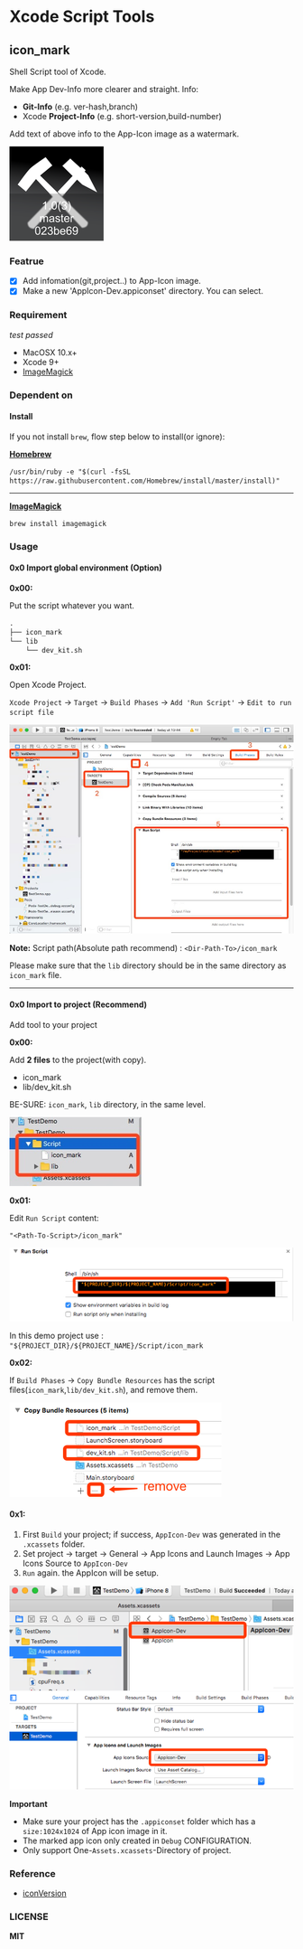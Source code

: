 # Xcode Script Tools

## icon_mark

Shell Script tool of Xcode.

Make App Dev-Info more clearer and straight.
Info: 

- __Git-Info__ (e.g. ver-hash,branch)
- Xcode __Project-Info__ (e.g. short-version,build-number)
 
Add text of above info to the App-Icon image as a watermark.

![](image/icon_eg2.png)


### Featrue 

- [x] Add infomation(git,project..) to App-Icon image.
- [x] Make a new 'AppIcon-Dev.appiconset' directory. You can select.

### Requirement

_test passed_

- MacOSX 10.x+ 
- Xcode 9+
- [ImageMagick](http://www.imagemagick.org/)

### Dependent on

#### Install

If you not install `brew`, flow step below to install(or ignore):

__[Homebrew](https://brew.sh/)__

```shell 
/usr/bin/ruby -e "$(curl -fsSL https://raw.githubusercontent.com/Homebrew/install/master/install)"
```

---

__[ImageMagick](http://www.imagemagick.org/)__ 

```shell
brew install imagemagick 
```

### Usage

#### 0x0 Import global environment (Option)

__0x00:__

Put the script whatever you want.

```
.
├── icon_mark
└── lib
    └── dev_kit.sh
```

__0x01:__

Open Xcode Project.

`Xcode Project` -> `Target` -> `Build Phases` -> `Add 'Run Script'` -> `Edit to run script file`

![](image/icon_eg3.png)

__Note:__ Script path(Absolute path recommend) : `<Dir-Path-To>/icon_mark`

Please make sure that the `lib` directory should be in the same directory as `icon_mark` file.

---

#### 0x0 Import to project (Recommend)

Add tool to your project

__0x00:__

Add __2 files__ to the project(with copy).

- icon_mark
- lib/dev_kit.sh

BE-SURE: `icon_mark`, `lib` directory, in the same level.

![](image/icon_eg6.png)

__0x01:__

Edit `Run Script` content:

```shell
"<Path-To-Script>/icon_mark"
```

![](image/icon_eg8.png)

In this demo project use : `"${PROJECT_DIR}/${PROJECT_NAME}/Script/icon_mark`

__0x02:__

If `Build Phases` -> `Copy Bundle Resources` has the script files(`icon_mark`,`lib/dev_kit.sh`), and remove them.

![](image/icon_eg7.png)


#### 0x1:

1. First `Build` your project; if success, `AppIcon-Dev` was generated in the `.xcassets` folder.
2.  Set project -> target -> General -> App Icons and Launch Images -> App Icons Source to `AppIcon-Dev` 
3. `Run` again. the AppIcon will be setup.


![](image/icon_eg4.png)
![](image/icon_eg5.png)

__Important__ 

- Make sure your project has the `.appiconset` folder which has a `size:1024x1024` of App icon image in it.
- The marked app icon only created in `Debug` CONFIGURATION.
- Only support One-`Assets.xcassets`-Directory of project.


### Reference

- [iconVersion](https://github.com/krzysztofzablocki/IconOverlaying/blob/master/Scripts/iconVersioning.sh)

### LICENSE

__MIT__
